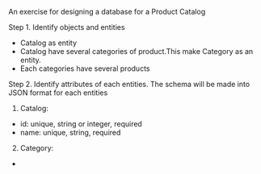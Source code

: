 An exercise for designing a database for a Product Catalog

Step 1. Identify objects and entities
- Catalog as entity
- Catalog have several categories of product.This make Category as an entity.
- Each categories have several products

Step 2. Identify attributes of each entities. The schema will be made into JSON format for each entities
1. Catalog:
- id: unique, string or integer, required
- name: unique, string, required

2. Category:
- 